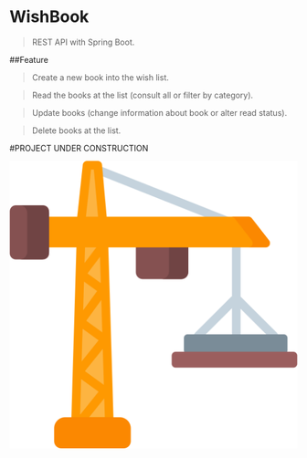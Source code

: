 # WishBook

>REST API with Spring Boot.

##Feature
>Create a new book into the wish list.

>Read the books at the list (consult all or filter by category).

>Update books (change information about book or alter read status).

>Delete books at the list.

#PROJECT UNDER CONSTRUCTION

![Logo of the project](https://github.com/devGeysaLadica/Reading-Wish-List/blob/main/src/main/resources/readme/construction.png)
